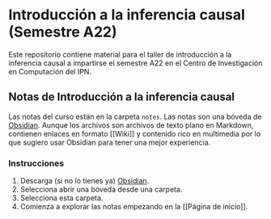 # Introducción a la inferencia causal  (Semestre A22)

Este repositorio contiene material para el taller de introducción a la inferencia causal a impartirse el semestre A22 en el Centro de Investigación en Computación del IPN.

## Notas de Introducción a la inferencia causal

Las notas del curso están en la carpeta `notes`. Las notas son una bóveda de [Obsidian](https://obsidian.md/). Aunque los archivos son archivos de texto plano en Markdown, contienen enlaces en formato \[\[Wiki\]\] y contenido rico en multimedia por lo que sugiero usar Obsidian para tener una mejor experiencia.

### Instrucciones

1. Descarga (si no lo tienes ya) [Obsidian](https://obsidian.md/).
1. Selecciona abrir una bóveda desde una carpeta.
1. Selecciona esta carpeta.
1. Comienza a explorar las notas empezando en la [[Página de inicio]].